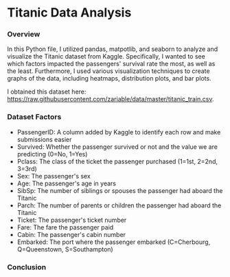 # Titanic Data Analysis


### Overview
In this Python file, I utilized pandas, matpotlib, and seaborn to analyze and visualize the Titanic dataset from Kaggle. Specifically, I wanted to see which factors impacted the passengers' survival rate the most, as well as the least. Furthermore, I used various visualization techniques to create graphs of the data, including heatmaps, distribution plots, and bar plots.

I obtained this dataset here: https://raw.githubusercontent.com/zariable/data/master/titanic_train.csv. 

### Dataset Factors

- PassengerID: A column added by Kaggle to identify each row and make submissions easier
- Survived: Whether the passenger survived or not and the value we are predicting (0=No, 1=Yes)
- Pclass: The class of the ticket the passenger purchased (1=1st, 2=2nd, 3=3rd)
- Sex: The passenger's sex
- Age: The passenger's age in years
- SibSp: The number of siblings or spouses the passenger had aboard the Titanic
- Parch: The number of parents or children the passenger had aboard the Titanic
- Ticket: The passenger's ticket number
- Fare: The fare the passenger paid
- Cabin: The passenger's cabin number
- Embarked: The port where the passenger embarked (C=Cherbourg, Q=Queenstown, S=Southampton)

### Conclusion
